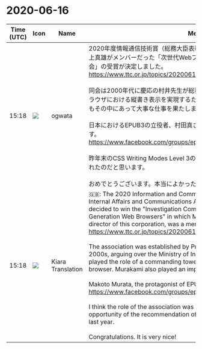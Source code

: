 # 2020-06-16

|Time (UTC)|Icon|Name|Message|
|---|---|---|---|
|15:18|![](https://avatars.slack-edge.com/2019-11-22/845042642576_070441337abaca9fb7b3_72.png)|ogwata|2020年度情報通信技術賞（総務大臣表彰）が発表され、当法人代表理事である村上真雄がメンバーだった「次世代Webブラウザのテキストレイアウトに関する検討会」の受賞が決定しました。<br><https://www.ttc.or.jp/topics/20200616><br><br>同会は2000年代に慶応の村井先生が総務省を口説いて立ち上げた組織で、Webブラウザにおける縦書き表示を実現するための、司令塔的な役割を担いました。村上もその中にあって大事な仕事を果たしました。<br><br>日本におけるEPUB3の立役者、村田真さんが当時のことを振り返ってくれています。<br><https://www.facebook.com/groups/epubcafe/permalink/2697047527067568/><br><br>昨年末のCSS Writing Modes Level 3の勧告を機会に、同会の役割が改めて評価されたのだと思います。<br><br>おめでとうございます。本当によかった！|
|15:18|![](https://avatars.slack-edge.com/2019-08-21/732685848020_f3f20736795184660348_72.png)|Kiara Translation|🇬🇧: The 2020 Information and Communication Technology Award (Ministry of Internal Affairs and Communications Award) was announced, and it was decided to win the "Investigation Committee on Text Layout for Next-Generation Web Browsers" in which Masao Murakami, the representative director of this corporation, was a member.<br><https://www.ttc.or.jp/topics/20200616><br><br>The association was established by Professor Kei Murai of the Keio in the 2000s, arguing over the Ministry of Internal Affairs and Communications, and played the role of a commanding tower to achieve vertical writing on a Web browser. Murakami also played an important role in that.<br><br>Makoto Murata, the protagonist of EPUB3 in Japan, looks back on those days.<br><https://www.facebook.com/groups/epubcafe/permalink/2697047527067568/><br><br>I think the role of the association was once again appreciated, taking the opportunity of the recommendation of CSS Writing Modes Level 3 at the end of last year.<br><br>Congratulations. It is very nice!|
